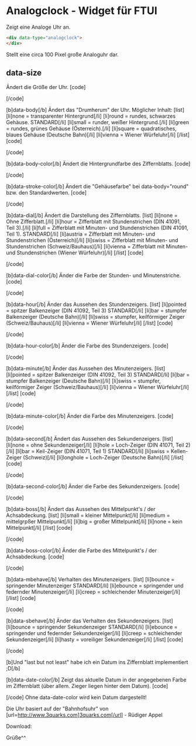 # Analogclock - Widget für FTUI

Zeigt eine Analoge Uhr an.

```html
<div data-type="analogclock">
</div>
```
Stellt eine circa 100 Pixel große Analoguhr dar.


data-size
---
Ändert die Größe der Uhr.
[code]
<div data-type="analogclock"
     data-size="200">
</div>
[/code]


[b]data-body[/b]
Ändert das "Drumherum" der Uhr. Möglicher Inhalt:
[list]
	[li]none    =   transparenter Hintergrund[/li]
	[li]round   =   rundes, schwarzes Gehäuse. STANDARD[/li]
	[li]small    =   runder, weißer Hintergrund.[/li]
	[li]green   =   rundes, grünes Gehäuse (Österreich).[/li]
	[li]square  =   quadratisches, blaues Gehäuse (Deutsche Bahn)[/li]
	[li]vienna   =   Wiener Würfeluhr[/li]
[/list][code]
<div data-type="analogclock"
     data-size="200"
     data-body="small">
</div>
[/code]


[b]data-body-color[/b]
Ändert die Hintergrundfarbe des Ziffernblatts.
[code]
<div data-type="analogclock"
     data-size="200"
     data-body-color="#AA6900">
</div>
[/code]


[b]data-stroke-color[/b]
Ändert die "Gehäusefarbe" bei data-body="round" bzw. den Standardwerten.
[code]
<div data-type="analogclock"
     data-size="200"
     data-body="round"
     data-stroke-color="#AA6900">
</div>
[/code]


[b]data-dial[/b]
Ändert die Darstellung des Ziffernblatts.
[list]
	[li]none    =   Ohne Zifferblatt.[/li]
	[li]hour    =   Zifferblatt mit Stundenstrichen (DIN 41091, Teil 3).[/li]
	[li]full       =   Zifferblatt mit Minuten- und Stundenstrichen (DIN 41091, Teil 1). STANDARD[/li]
	[li]austria  =   Zifferblatt mit Minuten- und Stundenstrichen (Österreich)[/li]
	[li]swiss    =   Zifferblatt mit Minuten- und Stundenstrichen (Schweiz/Bauhaus)[/li]
	[li]vienna   =   Zifferblatt mit Minuten- und Stundenstrichen (Wiener Würfeluhr)[/li]
[/list]
[code]
<div data-type="analogclock"
     data-size="200"
     data-dial="swiss">
</div>
[/code]


[b]data-dial-color[/b]
Änder die Farbe der Stunden- und Minutenstriche.
[code]
<div data-type="analogclock"
     data-size="200"
     data-dial-color="green">
</div>
[/code]


[b]data-hour[/b]
Änder das Aussehen des Stundenzeigers.
[list]
	[li]pointed   =   spitzer Balkenzeiger (DIN 41092, Teil 3) STANDARD[/li]
	[li]bar         =   stumpfer Balkenzeiger (Deutsche Bahn)[/li]
	[li]swiss      =   stumpfer, keilförmiger Zeiger (Schweiz/Bauhaus)[/li]
	[li]vienna    =   Wiener Würfeluhr[/li]
[/list]
[code]
<div data-type="analogclock"
     data-size="200"
     data-hour="swiss">
</div>
[/code]


[b]data-hour-color[/b]
Änder die Farbe des Stundenzeigers.
[code]
<div data-type="analogclock"
     data-size="200"
     data-hour-color="#3D4C66">
</div>
[/code]


[b]data-minute[/b]
Änder das Aussehen des Minutenzeigers.
[list]
	[li]pointed   =   spitzer Balkenzeiger (DIN 41092, Teil 3) STANDARD[/li]
	[li]bar         =   stumpfer Balkenzeiger (Deutsche Bahn)[/li]
	[li]swiss      =   stumpfer, keilförmiger Zeiger (Schweiz/Bauhaus)[/li]
	[li]vienna    =   Wiener Würfeluhr[/li]
[/list]
[code]
<div data-type="analogclock"
     data-size="200"
     data-minute="vienna">
</div>
[/code]


[b]data-minute-color[/b]
Änder die Farbe des Minutenzeigers.
[code]
<div data-type="analogclock"
     data-size="200"
     data-minute-color="#468751">
</div>
[/code]


[b]data-second[/b]
Ändert das Aussehen des Sekundenzeigers.
[list]
	[li]none       =   ohne Sekundenzeiger[/li]
	[li]hole        =   Loch-Zeiger (DIN 41071, Teil 2)[/li]
	[li]bar         =   Keil-Zeiger (DIN 41071, Teil 1) STANDARD[/li]
	[li]swiss      =   Kellen-Zeiger (Schweiz)[/li]
	[li]longhole  =   Loch-Zeiger (Deutsche Bahn)[/li]
[/list]
[code]
<div data-type="analogclock"
     data-size="200"
     data-second="hole">
</div>
[/code]


[b]data-second-color[/b]
Änder die Farbe des Sekundenzeigers.
[code]
<div data-type="analogclock"
     data-size="200"
     data-second-color="yellow">
</div>
[/code]


[b]data-boss[/b]
Ändert das Aussehen des Mittelpunkt's / der Achsabdeckung.
[list]
	[li]small      =   kleiner Mittelpunkt[/li]
	[li]medium  =   mittelgrpßer Mittelpunkt[/li]
	[li]big         =   großer Mittelpunkt[/li]
	[li]none      =   kein Mittelpunkt[/li]
[/list]
[code]
<div data-type="analogclock"
     data-size="200"
     data-boss="big">
</div>
[/code]


[b]data-boss-color[/b]
Änder die Farbe des Mittelpunkt's / der Achsabdeckung.
[code]
<div data-type="analogclock"
     data-size="200"
     data-boss="big"
     data-boss-color="red">
</div>
[/code]


[b]data-mbehave[/b]
Verhalten des Minutenzeigers.
[list]
	[li]bounce   =   springender Minutenzeiger STANDARD[/li]
	[li]ebounce  =   springender und federnder Minutenzeiger[/li]
	[li]creep      =   schleichender Minutenzeiger[/li]
[/list]
[code]
<div data-type="analogclock"
     data-size="200"
     data-mbehave="ebounce">
</div>
[/code]


[b]data-sbehave[/b]
Änder das Verhalten des Sekundenzeigers.
[list]
	[li]bounce   =   springender Sekundenzeiger STANDARD[/li]
	[li]ebounce  =   springender und federnder Sekundenzeiger[/li]
	[li]creep      =   schleichender Sekundenzeiger[/li]
	[li]hasty      =   voreiliger Sekundenzeiger[/li]
[/list]
[code]
<div data-type="analogclock"
     data-size="200"
     data-sbehave="hasty">
</div>
[/code]


[b]Und "last but not least" habe ich ein Datum ins Ziffernblatt implementiert  ;D[/b]

[b]data-date-color[/b]
Zeigt das aktuelle Datum in der angegebenen Farbe im Ziffernblatt (über allem. Zieger liegen hinter dem Datum).
[code]
<div data-type="analogclock"
     data-size="200"
     data-date-color="black">
</div>
[/code]
Ohne data-date-color wird kein Datum dargestellt!



Die Uhr basiert auf der "Bahnhofsuhr" von [url=http://www.3quarks.com]3quarks.com[/url] - Rüdiger Appel

Download:

Grüße^^
